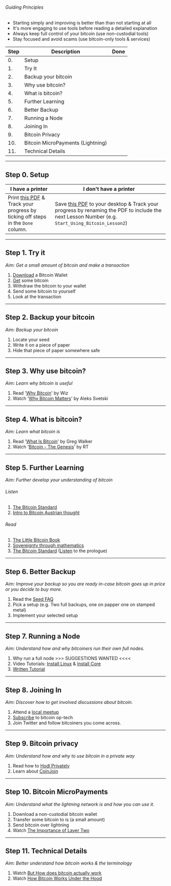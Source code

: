 ###### Guiding Principles
- Starting simply and improving is better than than not starting at all
- It's more engaging to use tools before reading a detailed explanation
- Always keep full control of your bitcoin (use non-custodial tools)
- Stay focused and avoid scams (use bitcoin-only tools & services)



| Step | Description                                    |Done|
| ---- | -----------                                    |---|
| 0. | Setup                                            |   |
| 1. | Try It                                           |   |
| 2. | Backup your bitcoin                              |   |
| 3. | Why use bitcoin?                                 |   |
| 4. | What is bitcoin?                                 |   |
| 5. | Further Learning                                 |   |
| 6. | Better Backup                                    |   |
| 7. | Running a Node                                   |   |
| 8. | Joining In                                       |   |
| 9. | Bitcoin Privacy                                  |   |
| 10. | Bitcoin MicroPayments (Lightning)               |   |
| 11. | Technical Details                               |   |

-----

## Step 0. Setup

| I have a printer | I don't have a printer |
| --- | --- |
| Print [this PDF](https://github.com/6102bitcoin/bitcoin-intro/raw/master/bitcoin-intro.pdf) & Track your progress by ticking off steps in the `Done` column. | Save [this PDF](https://github.com/6102bitcoin/bitcoin-intro/raw/master/bitcoin-intro.pdf) to your desktop & Track your progress by renaming the PDF to include the next Lesson Number (e.g. `Start_Using_Bitcoin_Lesson2`) |

-----

## Step 1. Try it
*Aim: Get a small amount of bitcoin and make a transaction*

1. [Download](https://bitcoin-only.com/#wallets) a Bitcoin Wallet
2. [Get](https://bitcoin-only.com/#get-bitcoin) some bitcoin
3. Withdraw the bitcoin to your wallet
4. Send some bitcoin to yourself
5. Look at the transaction

-----

## Step 2. Backup your bitcoin
*Aim: Backup your bitcoin*

1. Locate your seed
2. Write it on a piece of paper
3. Hide that piece of paper somewhere safe

-----

## Step 3. Why use bitcoin?
*Aim: Learn why bitcoin is useful*

1. Read '[Why Bitcoin](https://medium.com/@wiz/why-bitcoin-359ada12629e)' by Wiz
2. Watch '[Why Bitcoin Matters](https://youtu.be/q0XxsabgJEI?t=31)' by Aleks Svetski

-----

## Step 4. What is bitcoin?
*Aim: Learn what bitcoin is*

1. Read '[What Is Bitcoin](https://bitcoin-only.com/#bitcoin)' by Greg Walker
2. Watch '[Bitcoin - The Genesis](https://www.rt.com/shows/to-the-moon/457141-bitcoin-digital-currencies-revolution/video/5cbc2abbdda4c844198b4657/)' by RT

-----

## Step 5. Further Learning
*Aim: Further develop your understanding of bitcoin*

###### Listen
1. [The Bitcoin Standard](https://youtu.be/Zbm772vF-5M?t=308)
2. [Intro to Bitcoin Austrian thought](https://youtu.be/OrMHQhDKhrU)

###### Read
1. [The Little Bitcoin Book](https://www.amazon.com/dp/1641990503)
2. [Sovereignty through mathematics](https://www.amazon.com/Bitcoin-Sovereignty-mathematics-Knut-Svanholm/dp/1090109911)
3. [The Bitcoin Standard](https://www.amazon.com/Bitcoin-Standard-Decentralized-Alternative-Central/dp/1119473861) ([Listen](https://www.podbean.com/eu/pb-48576-a563c0) to the prologue)

-----

## Step 6. Better Backup
*Aim: Improve your backup so you are ready in-case bitcoin goes up in price or you decide to buy more.*

1. Read the [Seed FAQ](https://github.com/6102bitcoin/FAQ/blob/master/seed.md)
2. Pick a setup (e.g. Two full backups, one on papper one on stamped metal)
3. Implement your selected setup

-----

## Step 7. Running a Node
*Aim: Understand how and why bitcoiners run their own full nodes.*

1. Why run a full node >>> SUGGESTIONS WANTED <<<<
2. Video Tutorials: [Install Linux](https://www.youtube.com/watch?v=0Zq_JdExHkE&list=PLmoQ11MXEmagwLs0NtjadkyVwc-CFfr4h) & [Install Core](https://www.youtube.com/watch?v=q0Uen8p4feM&list=PLmoQ11MXEmag9I2ibHnubzJdjDqypujCk)
3. [Written Tutorial](https://medium.com/hackernoon/a-complete-beginners-guide-to-installing-a-bitcoin-full-node-on-linux-2018-edition-cb8e384479ea)

-----

## Step 8. Joining In
*Aim: Discover how to get involved discussions about bitcoin.*

1. Attend a [local meetup](https://bitcoin-only.com/#meetups)
2. [Subscribe](https://bitcoinops.org/en/newsletters/) to bitcoin op-tech
3. Join Twitter and follow bitcoiners you come across.

-----

## Step 9. Bitcoin privacy
*Aim: Understand how and why to use bitcoin in a private way*

1. Read how to [Hodl Privately](https://github.com/6102bitcoin/FAQ/blob/master/hodl-privacy.md)
2. Learn about [CoinJoin](https://github.com/6102bitcoin/CoinJoin-Research/blob/master/CoinJoin_Research/CoinJoin_FAQ.md)

-----

## Step 10. Bitcoin MicroPayments
*Aim: Understand what the lightning network is and how you can use it.*

1. Download a non-custodial bitcoin wallet
2. Transfer some bitcoin to is (a small amount)
3. Send bitcoin over lightning
4. Watch [The Importance of Layer Two](https://www.youtube-nocookie.com/embed/3PcR4HWJnkY)

-----

## Step 11. Technical Details
*Aim: Better understand how bitcoin works & the terminology*

1. Watch [But How does bitcoin actually work](https://www.youtube-nocookie.com/embed/bBC-nXj3Ng4)
2. Watch [How Bitcoin Works Under the Hood](https://www.youtube-nocookie.com/embed/Lx9zgZCMqXE)
